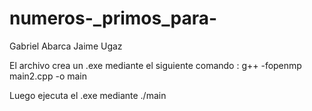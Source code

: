 # numeros-_primos_para-

Gabriel Abarca
Jaime Ugaz

El archivo crea un .exe mediante el siguiente comando : 
g++ -fopenmp main2.cpp -o main

Luego ejecuta el .exe mediante 
./main 
